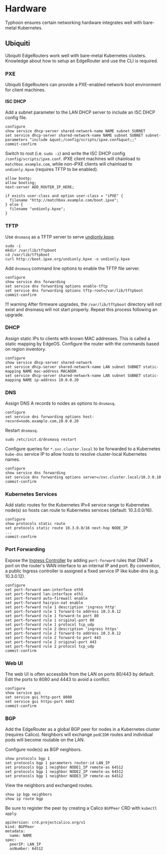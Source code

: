 # Hardware

Typhoon ensures certain networking hardware integrates well with bare-metal Kubernetes.

## Ubiquiti

Ubiquiti EdgeRouters work well with bare-metal Kubernetes clusters. Knowledge about how to setup an EdgeRouter and use the CLI is required.

### PXE

Ubiquiti EdgeRouters can provide a PXE-enabled network boot environment for client machines.

#### ISC DHCP

Add a subnet parameter to the LAN DHCP server to include an ISC DHCP config file.

```
configure
show service dhcp-server shared-network-name NAME subnet SUBNET
set service dhcp-server shared-network-name NAME subnet SUBNET subnet-parameters "include &quot;/config/scripts/ipxe.conf&quot;;"
commit-confirm
```

Switch to root (i.e. `sudo -i`) and write the ISC DHCP config `/config/scripts/ipxe.conf`. iPXE client machines will chainload to `matchbox.example.com`, while non-iPXE clients will chainload to `undionly.kpxe` (requires TFTP to be enabled).

```
allow bootp;
allow booting;
next-server ADD_ROUTER_IP_HERE;

if exists user-class and option user-class = "iPXE" {
  filename "http://matchbox.example.com/boot.ipxe";
} else {
  filename "undionly.kpxe";
}
```

### TFTP

Use `dnsmasq` as a TFTP server to serve [undionly.kpxe](http://boot.ipxe.org/undionly.kpxe).

```
sudo -i
mkdir /var/lib/tftpboot
cd /var/lib/tftpboot
curl http://boot.ipxe.org/undionly.kpxe -o undionly.kpxe
```

Add `dnsmasq` command line options to enable the TFTP file server.

```
configure
show service dns forwarding
set service dns forwarding options enable-tftp
set service dns forwarding options tftp-root=/var/lib/tftpboot
commit-confirm
```

!!! warning
    After firmware upgrades, the `/var/lib/tftpboot` directory will not exist and dnsmasq will not start properly. Repeat this process following an upgrade.

### DHCP

Assign static IPs to clients with known MAC addresses. This is called a static mapping by EdgeOS. Configure the router with the commands based on region inventory.

```
configure
show service dhcp-server shared-network
set service dhcp-server shared-network-name LAN subnet SUBNET static-mapping NAME mac-address MACADDR
set service dhcp-server shared-network-name LAN subnet SUBNET static-mapping NAME ip-address 10.0.0.20
```

### DNS

Assign DNS A records to nodes as options to `dnsmasq`.

```
configure
set service dns forwarding options host-record=node.example.com,10.0.0.20
```

Restart `dnsmasq`.

```
sudo /etc/init.d/dnsmasq restart
```

Configure queries for `*.svc.cluster.local` to be forwarded to a Kubernetes `kube-dns` service IP to allow hosts to resolve cluster-local Kubernetes names.

```
configure
show service dns forwarding
set service dns forwarding options server=/svc.cluster.local/10.3.0.10
commit-confirm
```

### Kubernetes Services

Add static routes for the Kubernetes IPv4 service range to Kubernetes node(s) so hosts can route to Kubernetes services (default: 10.3.0.0/16).

```
configure
show protocols static route
set protocols static route 10.3.0.0/16 next-hop NODE_IP
...
commit-confirm
```

### Port Forwarding

Expose the [Ingress Controller](/addons/ingress.md#bare-metal) by adding `port-forward` rules that DNAT a port on the router's WAN interface to an internal IP and port. By convention, a public Ingress controller is assigned a fixed service IP like kube-dns (e.g. 10.3.0.12).

```
configure
set port-forward wan-interface eth0
set port-forward lan-interface eth1
set port-forward auto-firewall enable
set port-forward hairpin-nat enable
set port-forward rule 1 description 'ingress http'
set port-forward rule 1 forward-to address 10.3.0.12
set port-forward rule 1 forward-to port 80
set port-forward rule 1 original-port 80
set port-forward rule 1 protocol tcp_udp
set port-forward rule 2 description 'ingress https'
set port-forward rule 2 forward-to address 10.3.0.12
set port-forward rule 2 forward-to port 443
set port-forward rule 2 original-port 443
set port-forward rule 2 protocol tcp_udp
commit-confirm
```

### Web UI

The web UI is often accessible from the LAN on ports 80/443 by default. Edit the ports to 8080 and 4443 to avoid a conflict.

```
configure
show service gui
set service gui http-port 8080
set service gui https-port 4443
commit-confirm
```

### BGP

Add the EdgeRouter as a global BGP peer for nodes in a Kubernetes cluster (requires Calico). Neighbors will exchange `podCIDR` routes and individual pods will become routable on the LAN.

Configure node(s) as BGP neighbors.

```
show protocols bgp 1
set protocols bgp 1 parameters router-id LAN_IP
set protocols bgp 1 neighbor NODE1_IP remote-as 64512
set protocols bgp 1 neighbor NODE2_IP remote-as 64512
set protocols bgp 1 neighbor NODE3_IP remote-as 64512
```

View the neighbors and exchanged routes.

```
show ip bgp neighbors
show ip route bgp
```

Be sure to register the peer by creating a Calico `BGPPeer` CRD with `kubectl apply`.

```
apiVersion: crd.projectcalico.org/v1
kind: BGPPeer
metadata:
  name: NAME
spec:
  peerIP: LAN_IP
  asNumber: 64512
```
